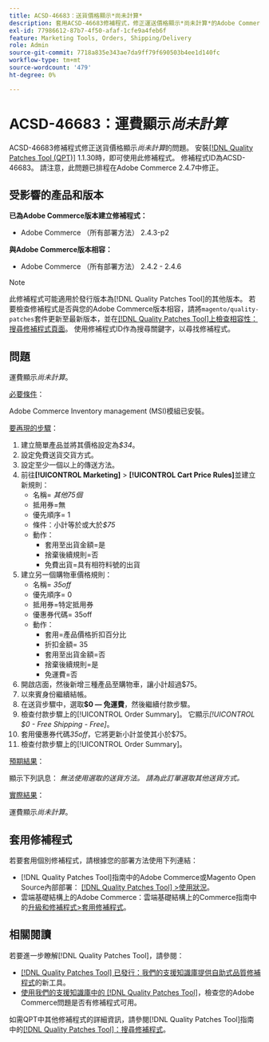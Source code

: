 ```yaml
---
title: ACSD-46683：送貨價格顯示*尚未計算*
description: 套用ACSD-46683修補程式，修正運送價格顯示*尚未計算*的Adobe Commerce問題。
exl-id: 77986612-87b7-4f50-afaf-1cfe9a4feb6f
feature: Marketing Tools, Orders, Shipping/Delivery
role: Admin
source-git-commit: 7718a835e343ae7da9ff79f690503b4ee1d140fc
workflow-type: tm+mt
source-wordcount: '479'
ht-degree: 0%

---
```


# ACSD-46683：運費顯示&#x200B;*尚未計算*

ACSD-46683修補程式修正送貨價格顯示&#x200B;*尚未計算*&#x200B;的問題。 安裝[[!DNL Quality Patches Tool (QPT)]](/help/announcements/adobe-commerce-announcements/magento-quality-patches-released-new-tool-to-self-serve-quality-patches.md) 1.1.30時，即可使用此修補程式。 修補程式ID為ACSD-46683。 請注意，此問題已排程在Adobe Commerce 2.4.7中修正。

## 受影響的產品和版本

**已為Adobe Commerce版本建立修補程式：**

* Adobe Commerce （所有部署方法） 2.4.3-p2

**與Adobe Commerce版本相容：**

* Adobe Commerce （所有部署方法） 2.4.2 - 2.4.6

>[!NOTE]
>
>此修補程式可能適用於發行版本為[!DNL Quality Patches Tool]的其他版本。 若要檢查修補程式是否與您的Adobe Commerce版本相容，請將`magento/quality-patches`套件更新至最新版本，並在[[!DNL Quality Patches Tool]上檢查相容性：搜尋修補程式頁面](https://experienceleague.adobe.com/tools/commerce-quality-patches/index.html)。 使用修補程式ID作為搜尋關鍵字，以尋找修補程式。

## 問題

運費顯示&#x200B;*尚未計算*。

<u>必要條件</u>：

Adobe Commerce Inventory management (MSI)模組已安裝。

<u>要再現的步驟</u>：

1. 建立簡單產品並將其價格設定為&#x200B;*$34*。
1. 設定免費送貨交貨方式。
1. 設定至少一個以上的傳送方法。
1. 前往&#x200B;**[!UICONTROL Marketing]** > **[!UICONTROL Cart Price Rules]**&#x200B;並建立新規則：
   * 名稱= *其他75個*
   * 抵用券=無
   * 優先順序= 1
   * 條件：小計等於或大於&#x200B;*$75*
   * 動作：
      * 套用至出貨金額=是
      * 捨棄後續規則=否
      * 免費出貨=具有相符料號的出貨
1. 建立另一個購物車價格規則：
   * 名稱= *35off*
   * 優先順序= 0
   * 抵用券=特定抵用券
   * 優惠券代碼= 35off
   * 動作：
      * 套用=產品價格折扣百分比
      * 折扣金額= 35
      * 套用至出貨金額=否
      * 捨棄後續規則=是
      * 免運費=否
1. 開啟店面，然後新增三種產品至購物車，讓小計超過$75。
1. 以來賓身份繼續結帳。
1. 在送貨步驟中，選取&#x200B;**$0 — 免運費**，然後繼續付款步驟。
1. 檢查付款步驟上的[!UICONTROL Order Summary]。 它顯示&#x200B;*[!UICONTROL $0 - Free Shipping - Free]*。
1. 套用優惠券代碼&#x200B;*35off*，它將更新小計並使其小於$75。
1. 檢查付款步驟上的[!UICONTROL Order Summary]。

<u>預期結果</u>：

顯示下列訊息： *無法使用選取的送貨方法。 請為此訂單選取其他送貨方式。*

<u>實際結果</u>：

運費顯示&#x200B;*尚未計算*。

## 套用修補程式

若要套用個別修補程式，請根據您的部署方法使用下列連結：

* [!DNL Quality Patches Tool]指南中的Adobe Commerce或Magento Open Source內部部署： [[!DNL Quality Patches Tool] >使用狀況](https://experienceleague.adobe.com/docs/commerce-operations/tools/quality-patches-tool/usage.html)。
* 雲端基礎結構上的Adobe Commerce：雲端基礎結構上的Commerce指南中的[升級和修補程式>套用修補程式](https://experienceleague.adobe.com/docs/commerce-cloud-service/user-guide/develop/upgrade/apply-patches.html)。

## 相關閱讀

若要進一步瞭解[!DNL Quality Patches Tool]，請參閱：

* [[!DNL Quality Patches Tool] 已發行：我們的支援知識庫提供自助式品質修補程式](/help/announcements/adobe-commerce-announcements/magento-quality-patches-released-new-tool-to-self-serve-quality-patches.md)的新工具。
* [使用我們的支援知識庫中的 [!DNL Quality Patches Tool]](/help/support-tools/patches-available-in-qpt-tool/check-patch-for-magento-issue-with-magento-quality-patches.md)，檢查您的Adobe Commerce問題是否有修補程式可用。

如需QPT中其他修補程式的詳細資訊，請參閱[!DNL Quality Patches Tool]指南中的[[!DNL Quality Patches Tool]：搜尋修補程式](https://experienceleague.adobe.com/tools/commerce-quality-patches/index.html)。
